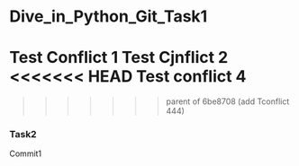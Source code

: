 # Dive_in_Python_Git_Task1
Test Conflict 1
Test Cjnflict 2
<<<<<<< HEAD
Test conflict 4
=======
>>>>>>> parent of 6be8708 (add Tconflict 444)

### Task2
Commit1